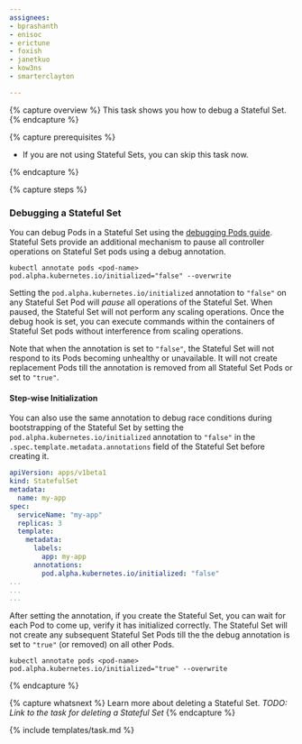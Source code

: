 ```yaml
---
assignees:
- bprashanth
- enisoc
- erictune
- foxish
- janetkuo
- kow3ns
- smarterclayton

---
```


{% capture overview %}
This task shows you how to debug a Stateful Set.
{% endcapture %}

{% capture prerequisites %}

* If you are not using Stateful Sets, you can skip this task now. 

{% endcapture %}

{% capture steps %}

### Debugging a Stateful Set

You can debug Pods in a Stateful Set using the [debugging Pods guide](docs/user-guide/debugging-pods-and-replication-controllers/#debugging-pods). Stateful Sets provide an additional mechanism to pause all controller operations on Stateful Set pods using a debug annotation. 

```shell
kubectl annotate pods <pod-name> pod.alpha.kubernetes.io/initialized="false" --overwrite
```

Setting the `pod.alpha.kubernetes.io/initialized` annotation to `"false"` on any Stateful Set Pod will *pause* all operations of the Stateful Set. When paused, the Stateful Set will not perform any scaling operations. Once the debug hook is set, you can execute commands within the containers of Stateful Set pods without interference from scaling operations.

Note that when the annotation is set to `"false"`, the Stateful Set will not respond to its Pods becoming unhealthy or unavailable. It will not create replacement Pods till the annotation is removed from all Stateful Set Pods or set to `"true"`.

#### Step-wise Initialization

You can also use the same annotation to debug race conditions during bootstrapping of the Stateful Set by setting the `pod.alpha.kubernetes.io/initialized` annotation to `"false"` in the `.spec.template.metadata.annotations` field of the Stateful Set before creating it. 

```yaml
apiVersion: apps/v1beta1
kind: StatefulSet
metadata:
  name: my-app
spec:
  serviceName: "my-app"
  replicas: 3
  template:
    metadata:
      labels:
        app: my-app
      annotations:
        pod.alpha.kubernetes.io/initialized: "false"
...
...
... 

```

After setting the annotation, if you create the Stateful Set, you can wait for each Pod to come up, verify it has initialized correctly. The Stateful Set will not create any subsequent Stateful Set Pods till the the debug annotation is set to `"true"` (or removed) on all other Pods.
 
```shell
kubectl annotate pods <pod-name> pod.alpha.kubernetes.io/initialized="true" --overwrite
```

{% endcapture %}

{% capture whatsnext %}
Learn more about deleting a Stateful Set. *TODO: Link to the task for deleting a Stateful Set*
{% endcapture %}

{% include templates/task.md %}
